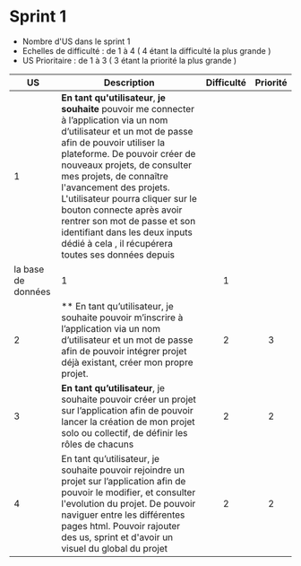 # Sprint 1

* Nombre d'US dans le sprint 1
* Echelles de difficulté   : de 1 à 4 ( 4 étant la difficulté la plus grande )
* US Prioritaire : de 1 à 3 ( 3 étant la priorité la plus grande )


| US    | Description                                                  | Difficulté | Priorité |
| ----- | ------------------------------------------------------------ | :--------: | :------: |
| 1  | **En tant qu'utilisateur**, **je souhaite**  pouvoir me connecter à l’application via un nom d’utilisateur et un mot de passe afin de pouvoir utiliser la plateforme. De pouvoir créer de nouveaux projets, de consulter mes projets, de connaître l'avancement des projets. L'utilisateur pourra cliquer sur le bouton connecte après avoir rentrer son mot de passe et son identifiant dans les deux inputs dédié à cela , il récupérera toutes ses données depuis
la base de données|     1      |   1    |
| 2  | ** En tant qu’utilisateur, je souhaite pouvoir m’inscrire à l’application via un nom d’utilisateur et un mot de passe afin de pouvoir intégrer projet déjà existant, créer mon propre projet. |     2      |   3   |
| 3  | **En tant qu’utilisateur**, je souhaite pouvoir créer un projet sur l’application afin de pouvoir lancer la création de mon projet solo ou collectif, de définir les rôles de chacuns |     2      |   2   |
| 4  | En tant qu’utilisateur, je souhaite pouvoir rejoindre un projet sur l’application afin de pouvoir le modifier, et consulter l'evolution du projet. De pouvoir naviguer entre les différentes pages html. Pouvoir rajouter des us, sprint et d'avoir un visuel du global du projet|     2      |    2  |
